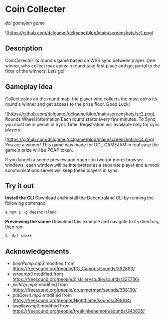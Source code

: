 # Coin Collecter
_dcl gamejam game_

!(https://github.com/dclgamej/dclgame/blob/main/screenshots/sc1.png)

## Description
CoinCollector its round's game based on WSS sync between player. One winner, who collect max coins in round take first place and get portal to the floor of the winners! Lets go!

## Gameplay Idea

Collect coins on the round map. the player who collects the most coins its round's winner and get access to the prize floor. Good Luck!

!(https://github.com/dclgamej/dclgame/blob/main/screenshots/sc2.png)
Rounds Wheel Information
Each round starts every few minutes. To Sync, you must be in percel in Sync Time. Registration will available only for sync players.

!(https://github.com/dclgamej/dclgame/blob/main/screenshots/sc4.png)
You are a winner!
This game was made for DCL GAMEJAM in real case the game's prize will be POAP token.

If you launch a scene preview and open it in two (or more) browser windows, each window will be interpreted as a separate player and a mock communications server will keep these players in sync.


## Try it out

**Install the CLI**
Download and install the Decentraland CLI by running the following command:

```
$ npm i -g decentraland
```

**Previewing the scene**
Download this example and navigate to its directory, then run:

```
$  dcl start
```

## Acknowledgements
- _beerPump.mp3_ modified from https://freesound.org/people/RG_Campus/sounds/392893/
- _error.mp3_ modified from https://freesound.org/people/distillerystudio/sounds/327736/
- _pickUp.mp3_ modified from https://freesound.org/people/drummerman/sounds/368130/
- _putDown.mp3_ modified from https://freesound.org/people/Nightflame/sounds/368614/
- _swallow.mp3_ modified from https://freesound.org/people/freakinbehemoth/sounds/243635/
